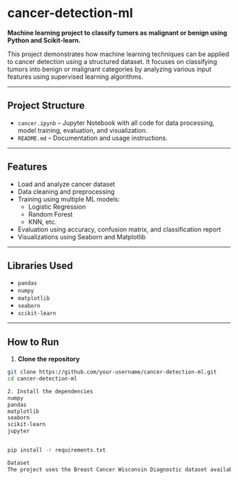 # cancer-detection-ml

**Machine learning project to classify tumors as malignant or benign using Python and Scikit-learn.**

This project demonstrates how machine learning techniques can be applied to cancer detection using a structured dataset. It focuses on classifying tumors into benign or malignant categories by analyzing various input features using supervised learning algorithms.

---

##  Project Structure

- `cancer.ipynb` – Jupyter Notebook with all code for data processing, model training, evaluation, and visualization.
- `README.md` – Documentation and usage instructions.

---

##  Features

- Load and analyze cancer dataset
- Data cleaning and preprocessing
- Training using multiple ML models:
  - Logistic Regression
  - Random Forest
  - KNN, etc.
- Evaluation using accuracy, confusion matrix, and classification report
- Visualizations using Seaborn and Matplotlib

---

##  Libraries Used

- `pandas`
- `numpy`
- `matplotlib`
- `seaborn`
- `scikit-learn`

---

## How to Run

1. **Clone the repository**

```bash
git clone https://github.com/your-username/cancer-detection-ml.git
cd cancer-detection-ml

2. Install the dependencies
numpy
pandas
matplotlib
seaborn
scikit-learn
jupyter


pip install -r requirements.txt

Dataset
The project uses the Breast Cancer Wisconsin Diagnostic dataset available in sklearn.datasets.
